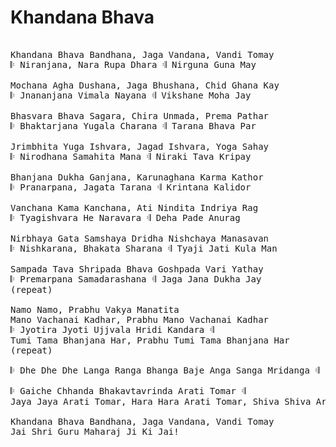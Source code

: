 # Khandana Bhava

<pre class="poetry">

Khandana Bhava Bandhana, Jaga Vandana, Vandi Tomay
𝄆 Niranjana, Nara Rupa Dhara 𝄇 Nirguna Guna May

Mochana Agha Dushana, Jaga Bhushana, Chid Ghana Kay
𝄆 Jnananjana Vimala Nayana 𝄇 Vikshane Moha Jay

Bhasvara Bhava Sagara, Chira Unmada, Prema Pathar
𝄆 Bhaktarjana Yugala Charana 𝄇 Tarana Bhava Par

Jrimbhita Yuga Ishvara, Jagad Ishvara, Yoga Sahay
𝄆 Nirodhana Samahita Mana 𝄇 Niraki Tava Kripay

Bhanjana Dukha Ganjana, Karunaghana Karma Kathor
𝄆 Pranarpana, Jagata Tarana 𝄇 Krintana Kalidor

Vanchana Kama Kanchana, Ati Nindita Indriya Rag
𝄆 Tyagishvara He Naravara 𝄇 Deha Pade Anurag

Nirbhaya Gata Samshaya Dridha Nishchaya Manasavan
𝄆 Nishkarana, Bhakata Sharana 𝄇 Tyaji Jati Kula Man

Sampada Tava Shripada Bhava Goshpada Vari Yathay
𝄆 Premarpana Samadarashana 𝄇 Jaga Jana Dukha Jay
(repeat)

Namo Namo, Prabhu Vakya Manatita
Mano Vachanai Kadhar, Prabhu Mano Vachanai Kadhar
𝄆 Jyotira Jyoti Ujjvala Hridi Kandara 𝄇
Tumi Tama Bhanjana Har, Prabhu Tumi Tama Bhanjana Har
(repeat)

𝄆 Dhe Dhe Dhe Langa Ranga Bhanga Baje Anga Sanga Mridanga 𝄇

𝄆 Gaiche Chhanda Bhakavtavrinda Arati Tomar 𝄇
Jaya Jaya Arati Tomar, Hara Hara Arati Tomar, Shiva Shiva Arati Tomar!

Khandana Bhava Bandhana, Jaga Vandana, Vandi Tomay
Jai Shri Guru Maharaj Ji Ki Jai!

</pre>
